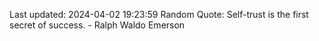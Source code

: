 Last updated: 2024-04-02 19:23:59
Random Quote: Self-trust is the first secret of success. - Ralph Waldo Emerson